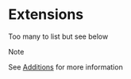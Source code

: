 # Extensions

Too many to list but see below

> [!NOTE]
> See [Additions](additional.md) for more information
